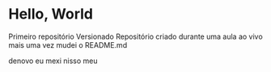# Hello, World
 Primeiro repositório Versionado 
Repositório criado durante uma aula ao vivo
mais uma vez mudei o README.md

denovo eu mexi nisso meu



